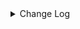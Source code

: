 <details><summary> Change Log </summary>

| Change | Commit | Version |
| --- | --- | --- |
|[Improve] rabbit mq options (#8740)|https://github.com/apache/seatunnel/commit/4eec9be012|2.3.10|
|[Improve] restruct connector common options (#8634)|https://github.com/apache/seatunnel/commit/f3499a6eeb|2.3.10|
|[Improve][dist]add shade check rule (#8136)|https://github.com/apache/seatunnel/commit/51ef800016|2.3.9|
|[Feature][Restapi] Allow metrics information to be associated to logical plan nodes (#7786)|https://github.com/apache/seatunnel/commit/6b7c53d03c|2.3.9|
|[Feature][Rabbitmq] Allow configuration of queue durability and deletion policy (#7365)|https://github.com/apache/seatunnel/commit/aabfc8eb78|2.3.8|
|[Hotfix][connector-v2-rabbit] fix rabbit checkpoint exception in Flink mode (#7108)|https://github.com/apache/seatunnel/commit/423a7b142b|2.3.6|
|[Feature][Kafka] Support multi-table source read  (#5992)|https://github.com/apache/seatunnel/commit/60104602d1|2.3.6|
|[Improve] Remove use `SeaTunnelSink::getConsumedType` method and mark it as deprecated (#5755)|https://github.com/apache/seatunnel/commit/8de7408100|2.3.4|
|Support config column/primaryKey/constraintKey in schema (#5564)|https://github.com/apache/seatunnel/commit/eac76b4e50|2.3.4|
|[Bugfix][connector-v2][rabbitmq] Fix reduplicate ack msg bug and code style (#4842)|https://github.com/apache/seatunnel/commit/985fb6642a|2.3.2|
|[Hotfix][E2E] Fix RabbitmqIT (#4593)|https://github.com/apache/seatunnel/commit/9bd5403d71|2.3.2|
|Merge branch &#x27;dev&#x27; into merge/cdc|https://github.com/apache/seatunnel/commit/4324ee1912|2.3.1|
|[Improve][Project] Code format with spotless plugin.|https://github.com/apache/seatunnel/commit/423b583038|2.3.1|
|[improve][api] Refactoring schema parse (#4157)|https://github.com/apache/seatunnel/commit/b2f573a13e|2.3.1|
|[Improve][build] Give the maven module a human readable name (#4114)|https://github.com/apache/seatunnel/commit/d7cd601051|2.3.1|
|[Improve][Project] Code format with spotless plugin. (#4101)|https://github.com/apache/seatunnel/commit/a2ab166561|2.3.1|
|[Feature][Connector] add get source method to all source connector (#3846)|https://github.com/apache/seatunnel/commit/417178fb84|2.3.1|
|[Improve] [Connector-V2] Change Connector Custom Config Prefix To Map (#3719)|https://github.com/apache/seatunnel/commit/ef1b8b1bb5|2.3.1|
|[Feature][API &amp; Connector &amp; Doc] add parallelism and column projection interface (#3829)|https://github.com/apache/seatunnel/commit/b9164b8ba1|2.3.1|
|[Hotfix][OptionRule] Fix option rule about all connectors (#3592)|https://github.com/apache/seatunnel/commit/226dc6a119|2.3.0|
| [Feature][Connector-V2][RabbitMQ] Add RabbitMQ source &amp; sink connector (#3312)|https://github.com/apache/seatunnel/commit/4b12691a8d|2.3.0|

</details>
